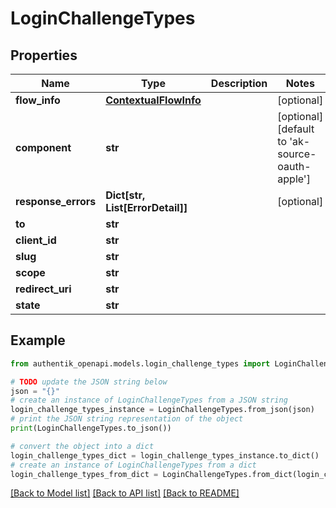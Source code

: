 # LoginChallengeTypes


## Properties

Name | Type | Description | Notes
------------ | ------------- | ------------- | -------------
**flow_info** | [**ContextualFlowInfo**](ContextualFlowInfo.md) |  | [optional] 
**component** | **str** |  | [optional] [default to 'ak-source-oauth-apple']
**response_errors** | **Dict[str, List[ErrorDetail]]** |  | [optional] 
**to** | **str** |  | 
**client_id** | **str** |  | 
**slug** | **str** |  | 
**scope** | **str** |  | 
**redirect_uri** | **str** |  | 
**state** | **str** |  | 

## Example

```python
from authentik_openapi.models.login_challenge_types import LoginChallengeTypes

# TODO update the JSON string below
json = "{}"
# create an instance of LoginChallengeTypes from a JSON string
login_challenge_types_instance = LoginChallengeTypes.from_json(json)
# print the JSON string representation of the object
print(LoginChallengeTypes.to_json())

# convert the object into a dict
login_challenge_types_dict = login_challenge_types_instance.to_dict()
# create an instance of LoginChallengeTypes from a dict
login_challenge_types_from_dict = LoginChallengeTypes.from_dict(login_challenge_types_dict)
```
[[Back to Model list]](../README.md#documentation-for-models) [[Back to API list]](../README.md#documentation-for-api-endpoints) [[Back to README]](../README.md)


